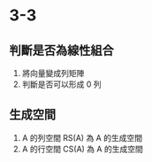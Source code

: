 # 3-3
## 判斷是否為線性組合
1. 將向量變成列矩陣
2. 判斷是否可以形成 0 列
## 生成空間
1. A 的列空間 RS(A) 為 A 的生成空間
2. A 的行空間 CS(A) 為 A 的生成空間